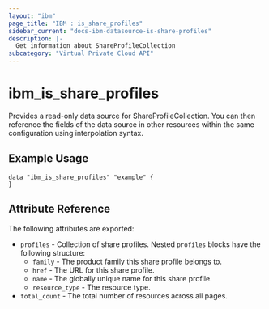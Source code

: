 ```yaml
---
layout: "ibm"
page_title: "IBM : is_share_profiles"
sidebar_current: "docs-ibm-datasource-is-share-profiles"
description: |-
  Get information about ShareProfileCollection
subcategory: "Virtual Private Cloud API"
---
```


# ibm\_is_share_profiles

Provides a read-only data source for ShareProfileCollection. You can then reference the fields of the data source in other resources within the same configuration using interpolation syntax.

## Example Usage

```hcl
data "ibm_is_share_profiles" "example" {
}
```

## Attribute Reference

The following attributes are exported:

* `profiles` - Collection of share profiles. Nested `profiles` blocks have the following structure:
	* `family` - The product family this share profile belongs to.
	* `href` - The URL for this share profile.
	* `name` - The globally unique name for this share profile.
	* `resource_type` - The resource type.
* `total_count` - The total number of resources across all pages.

